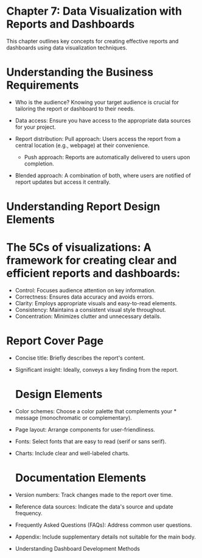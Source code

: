 # Chapter 7: Data Visualization with Reports and Dashboards

This chapter outlines key concepts for creating effective reports and dashboards using data visualization techniques.

# Understanding the Business Requirements

* Who is the audience? Knowing your target audience is crucial for tailoring the report or dashboard to their needs.

* Data access: Ensure you have access to the appropriate data sources for your project.

* Report distribution:
Pull approach: Users access the report from a central location (e.g., webpage) at their convenience.
  * Push approach: Reports are automatically delivered to users 
    upon completion.
 * Blended approach: A combination of both, where users are notified of report updates but access it centrally.
   
# Understanding Report Design Elements

# The 5Cs of visualizations: A framework for creating clear and efficient reports and dashboards:

* Control: Focuses audience attention on key information.
* Correctness: Ensures data accuracy and avoids errors.
* Clarity: Employs appropriate visuals and easy-to-read elements.
* Consistency: Maintains a consistent visual style throughout.
* Concentration: Minimizes clutter and unnecessary details.
  
# Report Cover Page

* Concise title: Briefly describes the report's content.
* Significant insight: Ideally, conveys a key finding from the report.
  
  # Design Elements

* Color schemes: Choose a color palette that complements your * message (monochromatic or complementary).
* Page layout: Arrange components for user-friendliness.
* Fonts: Select fonts that are easy to read (serif or sans serif).
* Charts: Include clear and well-labeled charts.
  
  # Documentation Elements

* Version numbers: Track changes made to the report over time.
* Reference data sources: Indicate the data's source and update frequency.
* Frequently Asked Questions (FAQs): Address common user questions.
* Appendix: Include supplementary details not suitable for the main body.
  
* Understanding Dashboard Development Methods
